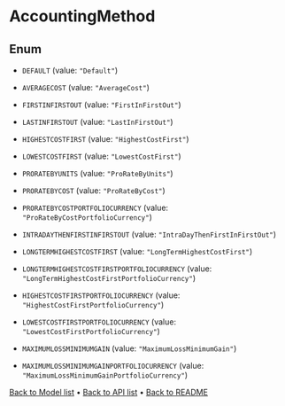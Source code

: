 

# AccountingMethod

## Enum


* `DEFAULT` (value: `"Default"`)

* `AVERAGECOST` (value: `"AverageCost"`)

* `FIRSTINFIRSTOUT` (value: `"FirstInFirstOut"`)

* `LASTINFIRSTOUT` (value: `"LastInFirstOut"`)

* `HIGHESTCOSTFIRST` (value: `"HighestCostFirst"`)

* `LOWESTCOSTFIRST` (value: `"LowestCostFirst"`)

* `PRORATEBYUNITS` (value: `"ProRateByUnits"`)

* `PRORATEBYCOST` (value: `"ProRateByCost"`)

* `PRORATEBYCOSTPORTFOLIOCURRENCY` (value: `"ProRateByCostPortfolioCurrency"`)

* `INTRADAYTHENFIRSTINFIRSTOUT` (value: `"IntraDayThenFirstInFirstOut"`)

* `LONGTERMHIGHESTCOSTFIRST` (value: `"LongTermHighestCostFirst"`)

* `LONGTERMHIGHESTCOSTFIRSTPORTFOLIOCURRENCY` (value: `"LongTermHighestCostFirstPortfolioCurrency"`)

* `HIGHESTCOSTFIRSTPORTFOLIOCURRENCY` (value: `"HighestCostFirstPortfolioCurrency"`)

* `LOWESTCOSTFIRSTPORTFOLIOCURRENCY` (value: `"LowestCostFirstPortfolioCurrency"`)

* `MAXIMUMLOSSMINIMUMGAIN` (value: `"MaximumLossMinimumGain"`)

* `MAXIMUMLOSSMINIMUMGAINPORTFOLIOCURRENCY` (value: `"MaximumLossMinimumGainPortfolioCurrency"`)



[Back to Model list](../README.md#documentation-for-models) &#8226; [Back to API list](../README.md#documentation-for-api-endpoints) &#8226; [Back to README](../README.md)


